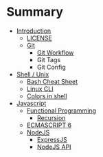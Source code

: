 # Summary

* [Introduction](README.md)
   * [LICENSE](LICENSE)
   * [Git](git/readme.md)
       * [Git Workflow](git/git-workflow.md)
       * Git Tags
       * Git Config
* [Shell / Unix](shell/shell__unix.md)
   * [Bash Cheat Sheet](shell/bash-cheatsheet.markdown)
   * [Linux CLI](shell/linux-cli.md)
   * [Colors in shell](shell/colors.sh)
* [Javascript](javascript/javascript.md)
   * [Functional Programming](javascript/functional-programming/js-functional-programming.md)
       * [Recursion](javascript/functional-programming/recursion.md)
   * [ECMASCRIPT 6](javascript/es6-cheatsheet.md)
   * [NodeJS](javascript/node-js/node-js.md)
       * [ExpressJS](javascript/node-js/express.md)
       * [NodeJS API](javascript/node-js/native-api.md)

